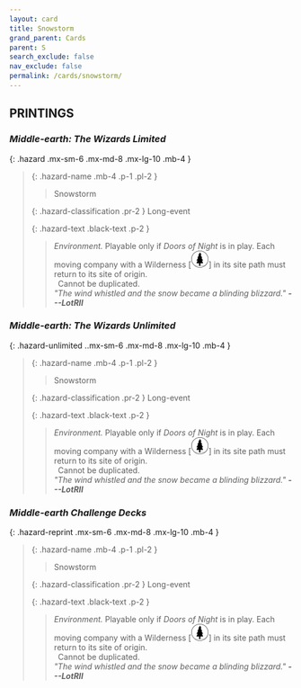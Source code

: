```yaml
---
layout: card
title: Snowstorm
grand_parent: Cards
parent: S
search_exclude: false
nav_exclude: false
permalink: /cards/snowstorm/
---
```


## PRINTINGS


### _Middle-earth: The Wizards Limited_

{: .hazard .mx-sm-6 .mx-md-8 .mx-lg-10 .mb-4 }
> {: .hazard-name .mb-4 .p-1 .pl-2 }
> > <div class="hazard-mp"></div>
> > <div class="card-name">Snowstorm</div>
>
> {: .hazard-classification .pr-2 }
> Long-event
>
> {: .hazard-text .black-text .p-2 }
> > _Environment._ Playable only if _Doors of Night_ is in play. Each moving company with a Wilderness \[![](/assets/images/wilderness.svg)] in its site path must return to its site of origin. <br>&ensp;Cannot be duplicated. <br>_"The wind whistled and the snow became a blinding blizzard."_ ***---&#65279;LotRII*** 
>

### _Middle-earth: The Wizards Unlimited_

{: .hazard-unlimited ..mx-sm-6 .mx-md-8 .mx-lg-10 .mb-4 }
> {: .hazard-name .mb-4 .p-1 .pl-2 }
> > <div class="hazard-mp"></div>
> > <div class="card-name">Snowstorm</div>
>
> {: .hazard-classification .pr-2 }
> Long-event
>
> {: .hazard-text .black-text .p-2 }
> > _Environment._ Playable only if _Doors of Night_ is in play. Each moving company with a Wilderness \[![](/assets/images/wilderness.svg)] in its site path must return to its site of origin. <br>&ensp;Cannot be duplicated. <br>_"The wind whistled and the snow became a blinding blizzard."_ ***---&#65279;LotRII*** 
>

### _Middle-earth Challenge Decks_

{: .hazard-reprint .mx-sm-6 .mx-md-8 .mx-lg-10 .mb-4 }
> {: .hazard-name .mb-4 .p-1 .pl-2 }
> > <div class="hazard-mp"></div>
> > <div class="card-name">Snowstorm</div>
>
> {: .hazard-classification .pr-2 }
> Long-event
>
> {: .hazard-text .black-text .p-2 }
> > _Environment._ Playable only if _Doors of Night_ is in play. Each moving company with a Wilderness \[![](/assets/images/wilderness.svg)] in its site path must return to its site of origin. <br>&ensp;Cannot be duplicated. <br>_"The wind whistled and the snow became a blinding blizzard."_ ***---&#65279;LotRII*** 
>

